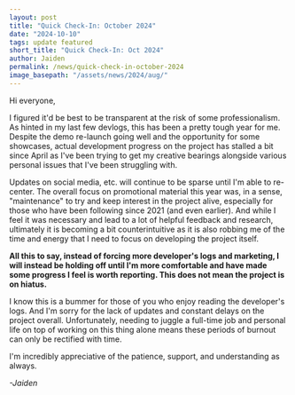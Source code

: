 ```yaml
---
layout: post
title: "Quick Check-In: October 2024"
date: "2024-10-10"
tags: update featured
short_title: "Quick Check-In: Oct 2024"
author: Jaiden
permalink: /news/quick-check-in-october-2024
image_basepath: "/assets/news/2024/aug/"
---
```


Hi everyone,

I figured it'd be best to be transparent at the risk of some professionalism. As hinted in my last few devlogs, this has been a pretty tough year for me. Despite the demo re-launch going well and the opportunity for some showcases, actual development progress on the project has stalled a bit since April as I've been trying to get my creative bearings alongside various personal issues that I've been struggling with. 

Updates on social media, etc. will continue to be sparse until I'm able to re-center. The overall focus on promotional material this year was, in a sense, "maintenance" to try and keep interest in the project alive, especially for those who have been following since 2021 (and even earlier). And while I feel it was necessary and lead to a lot of helpful feedback and research, ultimately it is becoming a bit counterintuitive as it is also robbing me of the time and energy that I need to focus on developing the project itself. 

**All this to say, instead of forcing more developer's logs and marketing, I will instead be holding off until I'm more comfortable and have made some progress I feel is worth reporting. This does not mean the project is on hiatus.**

I know this is a bummer for those of you who enjoy reading the developer's logs. And I'm sorry for the lack of updates and constant delays on the project overall. Unfortunately, needing to juggle a full-time job and personal life on top of working on this thing alone means these periods of burnout can only be rectified with time. 

I'm incredibly appreciative of the patience, support, and understanding as always. 

*-Jaiden*



